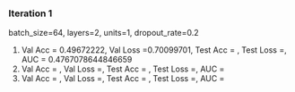 ### Iteration 1

batch_size=64, layers=2, units=1, dropout_rate=0.2

1. Val Acc = 0.49672222,  Val Loss =0.70099701,  Test Acc = ,  Test Loss =,  AUC = 0.4767078644846659
2. Val Acc = ,  Val Loss =,  Test Acc = ,  Test Loss =,  AUC =
3. Val Acc = ,  Val Loss =,  Test Acc = ,  Test Loss =,  AUC =
